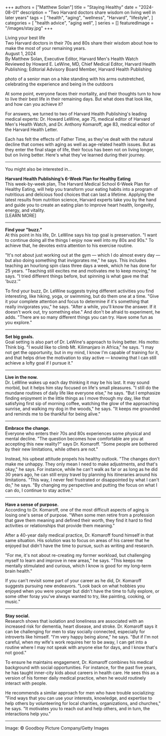 +++
authors = ["Matthew Solan"]
title = "Staying Healthy"
date = "2024-08-01"
description = "Two Harvard doctors share wisdom on living well in later years"
tags = [
    "health",
    "aging",
    "wellness",
    "Harvard",
    "lifestyle",
]
categories = [
    "health advice",
    "aging well",
]
series = []
featuredImage = "/images/stay.jpg"
+++

Living your best life  
Two Harvard doctors in their 70s and 80s share their wisdom about how to make the most of your remaining years.  
August 1, 2024  
By Matthew Solan, Executive Editor, Harvard Men's Health Watch  
Reviewed by Howard E. LeWine, MD, Chief Medical Editor, Harvard Health Publishing; Editorial Advisory Board Member, Harvard Health Publishing  

photo of a senior man on a hike standing with his arms outstretched, celebrating the experience and being in the outdoors  

At some point, everyone faces their mortality, and their thoughts turn to how to live their best life in their remaining days. But what does that look like, and how can you achieve it?

For answers, we turned to two of Harvard Health Publishing's leading medical experts: Dr. Howard LeWine, age 75, medical editor of Harvard Men's Health Watch, and Dr. Anthony Komaroff, age 83, medical editor of the Harvard Health Letter.

Each has felt the effects of Father Time, as they've dealt with the natural decline that comes with aging as well as age-related health issues. But as they enter the final stage of life, their focus has been not on living longer, but on living better. Here's what they've learned during their journey.

---

You might also be interested in...

**Harvard Health Publishing’s 6-Week Plan for Healthy Eating**  
This week-by-week plan, The Harvard Medical School 6-Week Plan for Healthy Eating, will help you transform your eating habits into a program of nutritious and delicious food choices that can last a lifetime. Applying the latest results from nutrition science, Harvard experts take you by the hand and guide you to create an eating plan to improve heart health, longevity, energy, and vitality.  
[LEARN MORE]

---

**Find your "buzz."**  
At this point in his life, Dr. LeWine says his top goal is preservation. "I want to continue doing all the things I enjoy now well into my 80s and 90s." To achieve that, he devotes extra attention to his exercise routine.

"It's not about just working out at the gym — which I do almost every day — but also doing something that invigorates me," he says. This includes teaching an hourlong spin class three days a week, which he has done for 25 years. "Teaching still excites me and motivates me to keep moving," he says. "I tried different things before, but spinning is what gave me that 'buzz.'"

To find your buzz, Dr. LeWine suggests trying different activities you find interesting, like hiking, yoga, or swimming, but do them one at a time. "Give it your complete attention and focus to determine if it's something that really invigorates you," he says. "After a while, you'll know the answer. If it doesn't work out, try something else." And don't be afraid to experiment, he adds. "There are so many different things you can try. Have some fun as you explore."

---

**Set big goals.**  
Goal setting is also part of Dr. LeWine's approach to living better. His motto: Think big. "I would like to climb Mt. Kilimanjaro in Africa," he says. "I may not get the opportunity, but in my mind, I know I'm capable of training for it, and that helps drive the motivation to stay active — knowing that I can still achieve a lofty goal if I pursue it."

---

**Live in the now.**  
Dr. LeWine wakes up each day thinking it may be his last. It may sound morbid, but it helps him stay focused on life's small pleasures. "I still do the mundane routines of daily life like everyone else," he says. "But I emphasize finding enjoyment in the little things as I move through my day, like that satisfying first sip of morning coffee, watching the glow of the approaching sunrise, and walking my dog in the woods," he says. "It keeps me grounded and reminds me to be thankful for being alive."

---

**Embrace the change.**  
Everyone who enters their 70s and 80s experiences some physical and mental decline. "The question becomes how comfortable are you at accepting this new reality?" says Dr. Komaroff. "Some people are bothered by their new limitations, while others are not."

Instead, his upbeat attitude propels his healthy outlook. "The changes don't make me unhappy. They only mean I need to make adjustments, and that's okay," he says. For instance, while he can't walk as far or as long as he did 30 years ago, he can still enjoy travel by planning his itineraries around his limitations. "This way, I never feel frustrated or disappointed by what I can't do," he says. "By changing my perspective and putting the focus on what I can do, I continue to stay active."

---

**Have a sense of purpose.**  
According to Dr. Komaroff, one of the most difficult aspects of aging is losing one's sense of purpose. "When some men retire from a profession that gave them meaning and defined their worth, they find it hard to find activities or relationships that provide them meaning."

After a 40-year daily medical practice, Dr. Komaroff found himself in that same situation. His solution was to focus on areas of his career that he enjoyed but didn't have the time to pursue, such as writing and research.

"For me, it's not about re-creating my former workload, but challenging myself to learn and improve in new areas," he says. "This keeps me mentally stimulated and curious, which I know is good for my long-term brain health."

If you can't revisit some part of your career as he did, Dr. Komaroff suggests pursuing new endeavors. "Look back on what hobbies you enjoyed when you were younger but didn't have the time to fully explore, or some other foray you've always wanted to try, like painting, cooking, or music."

---

**Stay social.**  
Research shows that isolation and loneliness are associated with an increased risk for dementia, heart disease, and stroke. Dr. Komaroff says it can be challenging for men to stay socially connected, especially for introverts like himself. "I'm very happy being alone," he says. "But if I'm not careful, when my wife's work requires her to be away, I can get into a routine where I may not speak with anyone else for days, and I know that's not good."

To ensure he maintains engagement, Dr. Komaroff combines his medical background with social opportunities. For instance, for the past five years, he has taught inner-city kids about careers in health care. He sees this as a version of his former daily medical practice, when he would routinely interact with people.

He recommends a similar approach for men who have trouble socializing: "Find ways that you can use your interests, knowledge, and expertise to help others by volunteering for local charities, organizations, and churches," he says. "It motivates you to reach out and help others, and in turn, the interactions help you."

---

Image: © Goodboy Picture Company/Getty Images
